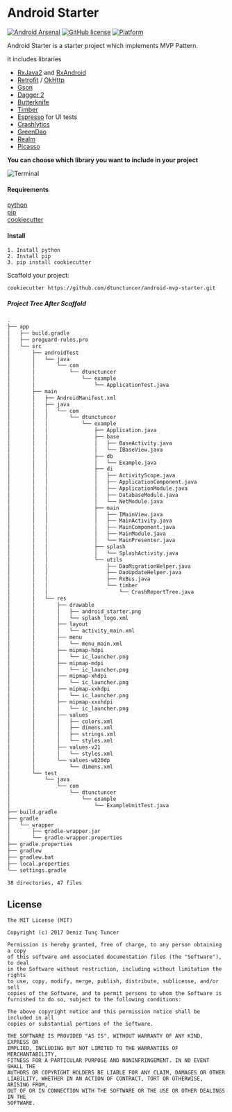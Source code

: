 # Android Starter

[![Android Arsenal](https://img.shields.io/badge/Android%20Arsenal-android--mvp--starter-brightgreen.svg?style=flat)](https://android-arsenal.com/details/3/5567)
[![GitHub license](https://img.shields.io/badge/license-MIT-blue.svg)](https://raw.githubusercontent.com/dtunctuncer/android-mvp-starter/master/LICENSE)
[![Platform](https://img.shields.io/badge/platform-Android-green.svg)](http://developer.android.com/index.html)

Android Starter is a starter project which implements MVP Pattern.  

It includes libraries
- [RxJava2](https://github.com/ReactiveX/RxJava) and [RxAndroid](https://github.com/ReactiveX/RxAndroid)
- [Retrofit](http://square.github.io/retrofit/) / [OkHttp](http://square.github.io/okhttp/)
- [Gson](https://github.com/google/gson)
- [Dagger 2](http://google.github.io/dagger/)
- [Butterknife](https://github.com/JakeWharton/butterknife)
- [Timber](https://github.com/JakeWharton/timber)
- [Espresso](https://google.github.io/android-testing-support-library/) for UI tests
- [Crashlytics](https://try.crashlytics.com/)
- [GreenDao](http://greenrobot.org/greendao/)
- [Realm](https://realm.io/)
- [Picasso](http://square.github.io/picasso/)

**You can choose which library you want to include in your project**

![Terminal](http://i.imgur.com/dbGhGHW.png)

#### Requirements

[python](https://www.python.org/)  
[pip](https://pypi.python.org/pypi/pip)  
[cookiecutter](https://github.com/audreyr/cookiecutter)  

#### Install
```
1. Install python
2. Install pip
3. pip install cookiecutter
```

Scaffold your project:
```
cookiecutter https://github.com/dtunctuncer/android-mvp-starter.git
```


##### Project Tree After Scaffold
```bash
.
├── app
│   ├── build.gradle
│   ├── proguard-rules.pro
│   └── src
│       ├── androidTest
│       │   └── java
│       │       └── com
│       │           └── dtunctuncer
│       │               └── example
│       │                   └── ApplicationTest.java
│       ├── main
│       │   ├── AndroidManifest.xml
│       │   ├── java
│       │   │   └── com
│       │   │       └── dtunctuncer
│       │   │           └── example
│       │   │               ├── Application.java
│       │   │               ├── base
│       │   │               │   ├── BaseActivity.java
│       │   │               │   └── IBaseView.java
│       │   │               ├── db
│       │   │               │   └── Example.java
│       │   │               ├── di
│       │   │               │   ├── ActivityScope.java
│       │   │               │   ├── ApplicationComponent.java
│       │   │               │   ├── ApplicationModule.java
│       │   │               │   ├── DatabaseModule.java
│       │   │               │   └── NetModule.java
│       │   │               ├── main
│       │   │               │   ├── IMainView.java
│       │   │               │   ├── MainActivity.java
│       │   │               │   ├── MainComponent.java
│       │   │               │   ├── MainModule.java
│       │   │               │   └── MainPresenter.java
│       │   │               ├── splash
│       │   │               │   └── SplashActivity.java
│       │   │               └── utils
│       │   │                   ├── DaoMigrationHelper.java
│       │   │                   ├── DaoUpdateHelper.java
│       │   │                   ├── RxBus.java
│       │   │                   └── timber
│       │   │                       └── CrashReportTree.java
│       │   └── res
│       │       ├── drawable
│       │       │   ├── android_starter.png
│       │       │   └── splash_logo.xml
│       │       ├── layout
│       │       │   └── activity_main.xml
│       │       ├── menu
│       │       │   └── menu_main.xml
│       │       ├── mipmap-hdpi
│       │       │   └── ic_launcher.png
│       │       ├── mipmap-mdpi
│       │       │   └── ic_launcher.png
│       │       ├── mipmap-xhdpi
│       │       │   └── ic_launcher.png
│       │       ├── mipmap-xxhdpi
│       │       │   └── ic_launcher.png
│       │       ├── mipmap-xxxhdpi
│       │       │   └── ic_launcher.png
│       │       ├── values
│       │       │   ├── colors.xml
│       │       │   ├── dimens.xml
│       │       │   ├── strings.xml
│       │       │   └── styles.xml
│       │       ├── values-v21
│       │       │   └── styles.xml
│       │       └── values-w820dp
│       │           └── dimens.xml
│       └── test
│           └── java
│               └── com
│                   └── dtunctuncer
│                       └── example
│                           └── ExampleUnitTest.java
├── build.gradle
├── gradle
│   └── wrapper
│       ├── gradle-wrapper.jar
│       └── gradle-wrapper.properties
├── gradle.properties
├── gradlew
├── gradlew.bat
├── local.properties
└── settings.gradle

38 directories, 47 files
```


## License

    The MIT License (MIT)
    
    Copyright (c) 2017 Deniz Tunç Tuncer
    
    Permission is hereby granted, free of charge, to any person obtaining a copy
    of this software and associated documentation files (the "Software"), to deal
    in the Software without restriction, including without limitation the rights
    to use, copy, modify, merge, publish, distribute, sublicense, and/or sell
    copies of the Software, and to permit persons to whom the Software is
    furnished to do so, subject to the following conditions:
    
    The above copyright notice and this permission notice shall be included in all
    copies or substantial portions of the Software.
    
    THE SOFTWARE IS PROVIDED "AS IS", WITHOUT WARRANTY OF ANY KIND, EXPRESS OR
    IMPLIED, INCLUDING BUT NOT LIMITED TO THE WARRANTIES OF MERCHANTABILITY,
    FITNESS FOR A PARTICULAR PURPOSE AND NONINFRINGEMENT. IN NO EVENT SHALL THE
    AUTHORS OR COPYRIGHT HOLDERS BE LIABLE FOR ANY CLAIM, DAMAGES OR OTHER
    LIABILITY, WHETHER IN AN ACTION OF CONTRACT, TORT OR OTHERWISE, ARISING FROM,
    OUT OF OR IN CONNECTION WITH THE SOFTWARE OR THE USE OR OTHER DEALINGS IN THE
    SOFTWARE.